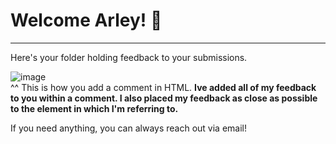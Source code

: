 # Welcome Arley! 👋 
--------------------------------------------------------------------
Here's your folder holding feedback to your submissions.

![image](https://github.com/AGENTno6/mesa_ffg_arley1/assets/114108199/f60172c3-3254-4e3a-ade4-c0dcf0df2b38)
<br> ^^ This is how you add a comment in HTML. 
**Ive added all of my feedback to you within a comment. I also placed  my feedback as close as possible to the element in which I'm referring to.**

If you need anything, you can always reach out via email!
